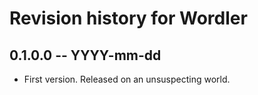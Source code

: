 # Revision history for Wordler

## 0.1.0.0 -- YYYY-mm-dd

* First version. Released on an unsuspecting world.
